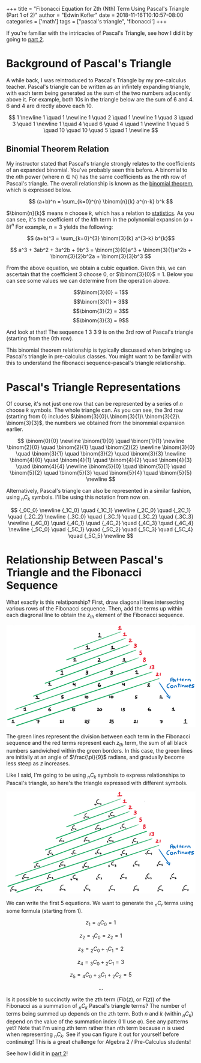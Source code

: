+++
title = "Fibonacci Equation for Zth (Nth) Term Using Pascal's Triangle (Part 1 of 2)"
author = "Edwin Kofler"
date = 2018-11-16T10:10:57-08:00
categories = ['math']
tags = ["pascal's triangle", 'fibonacci']
+++

If you're familiar with the intricacies of Pascal's Triangle, see how I did it by going to [part 2](/posts/fibonacci-equation-using-pascals-triangle-part-2/).

# Background of Pascal's Triangle

A while back, I was reintroduced to Pascal's Triangle by my pre-calculus teacher. Pascal's triangle can be written as an infintely expanding triangle, with each term being generated as the sum of the two numbers adjacently above it. For example, both $10$s in the triangle below are the sum of $6$ and $4$. $6$ and $4$ are directly above each $10$.

$$
1 \newline
1 \quad 1 \newline
1 \quad 2 \quad 1 \newline
1 \quad 3 \quad 3 \quad 1 \newline
1 \quad 4 \quad 6 \quad 4 \quad 1 \newline
1 \quad 5 \quad 10 \quad 10 \quad 5 \quad 1 \newline
$$

## Binomial Theorem Relation

My instructor stated that Pascal's triangle strongly relates to the coefficients of an expanded binomial. You've probably seen this before. A binomial to the $n$th power (where $n \in \mathbb{N}$) has the same coefficients as the $n$th row of Pascal's triangle. The overall relationship is known as the [binomial theorem](https://en.wikipedia.org/wiki/Binomial_theorem), which is expressed below.

$$ (a+b)^n = \sum_{k=0}^{n} \binom{n}{k} a^{n-k} b^k $$

$\binom{n}{k}$ means $n$ choose $k$, which has a relation to [statistics](https://en.wikipedia.org/wiki/Binomial_coefficient). As you can see, it's the coefficient of the $k$th term in the polynomial expansion $(a+b)^n$ For example, $n=3$ yields the following:

$$ (a+b)^3 = \sum_{k=0}^{3} \binom{3}{k} a^{3-k} b^{k}$$

$$ a^3 + 3ab^2 + 3a^2b + 9b^3 = \binom{3}{0}a^3 + \binom{3}{1}a^2b + \binom{3}{2}b^2a + \binom{3}{3}b^3 $$

From the above equation, we obtain a cubic equation. Given this, we can ascertain that the coefficient $3$ choose $0$, or $\binom{3}{0}$ = $1$. Below you can see some values we can determine from the operation above.

$$\binom{3}{0} = 1$$
$$\binom{3}{1} = 3$$
$$\binom{3}{2} = 3$$
$$\binom{3}{3} = 9$$

And look at that! The sequence $1\ 3\ 3\ 9$ is on the $3$rd row of Pascal's triangle (starting from the $0$th row).

This binomial theorem relationship is typically discussed when bringing up Pascal's triangle in pre-calculus classes. You might want to be familiar with this to understand the fibonacci sequence-pascal's triangle relationship.

# Pascal's Triangle Representations

Of course, it's not just one row that can be represented by a series of $n$ choose $k$ symbols. The whole triangle can. As you can see, the $3$rd row (starting from $0$) includes $\binom{3}{0}\ \binom{3}{1}\ \binom{3}{2}\ \binom{3}{3}$, the numbers we obtained from the binommial expansion earlier.

$$
\binom{0}{0} \newline
\binom{1}{0} \quad \binom{1}{1} \newline
\binom{2}{0} \quad \binom{2}{1} \quad \binom{2}{2} \newline
\binom{3}{0} \quad \binom{3}{1} \quad \binom{3}{2} \quad \binom{3}{3} \newline
\binom{4}{0} \quad \binom{4}{1} \quad \binom{4}{2} \quad \binom{4}{3} \quad \binom{4}{4} \newline
\binom{5}{0} \quad \binom{5}{1} \quad \binom{5}{2} \quad \binom{5}{3} \quad \binom{5}{4} \quad \binom{5}{5} \newline
$$

Alternatively, Pascal's triangle can also be represented in a similar fashion, using $_nC_k$ symbols. I'll be using this notation from now on.

$$
{_0C_0} \newline
{_1C_0} \quad {_1C_1} \newline
{_2C_0} \quad {_2C_1} \quad {_2C_2} \newline
{_3C_0} \quad {_3C_1} \quad {_3C_2} \quad {_3C_3} \newline
{_4C_0} \quad {_4C_1} \quad {_4C_2} \quad {_4C_3} \quad {_4C_4} \newline
{_5C_0} \quad {_5C_1} \quad {_5C_2} \quad {_5C_3} \quad {_5C_4} \quad {_5C_5} \newline
$$

# Relationship Between Pascal's Triangle and the Fibonacci Sequence

What exactly is this relatiponship? First, draw diagonal lines intersecting various rows of the Fibonacci sequence. Then, add the terms up within each diagronal line to obtain the $z_{th}$ element of the Fibonacci sequence.

![Pascal's Triangle](./pascals-triangle.png)

The green lines represent the division between each term in the Fibonacci sequence and the red terms represent each $z_{th}$ term, the sum of all black numbers sandwiched within the green borders. In this case, the green lines are initially at an angle of $\frac{\pi}{9}$ radians, and gradually become less steep as $z$ increases.

Like I said, I'm going to be using $_nC_k$ symbols to express relationships to Pascal's triangle, so here's the triangle expressed with different symbols.

![Pascal's Triangle](./pascals-triangle-2.png)

We can write the first 5 equations. We want to generate the $_nC_r$ terms using some formula (starting from 1).

$$z_1 = {_0C_0} = 1$$

$$ z_2 = {_1C_0} = z_2 = 1$$

$$z_3 = {_2C_0} + {_1C_1} = 2$$

$$z_4 = {_3C_0} + {_2C_1} = 3$$

$$z_5 = {_4C_0} + {_3C_1} + {_2C_2} = 5$$

$$...$$

Is it possible to succinctly write the $z$th term ($Fib(z)$, or $F(z)$) of the Fibonacci as a summation of $_nC_k$ Pascal's triangle terms? The number of terms being summed up depends on the $z$th term. Both $n$ and $k$ (within $_nC_k$) depend on the value of the summation index (I'll use $\varphi$). See any patterns yet? Note that I'm using $z$th term rather than $n$th term because $n$ is used when representing $_nC_k$. See if you can figure it out for yourself before continuing! This is a great challenge for Algebra 2 / Pre-Calculus students!

See how I did it in [part 2](/posts/fibonacci-equation-using-pascals-triangle-part-2/)!
